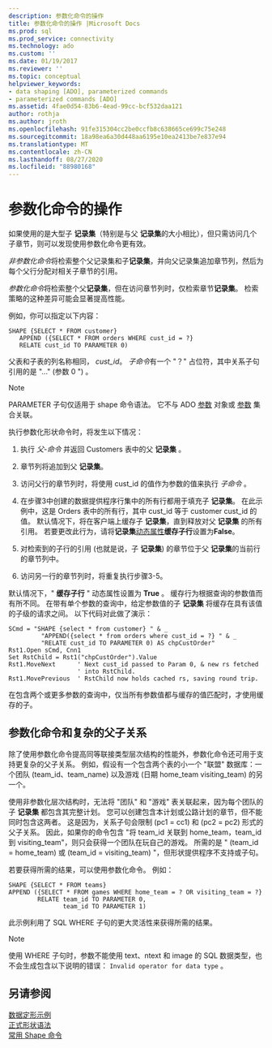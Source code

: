 ```yaml
---
description: 参数化命令的操作
title: 参数化命令的操作 |Microsoft Docs
ms.prod: sql
ms.prod_service: connectivity
ms.technology: ado
ms.custom: ''
ms.date: 01/19/2017
ms.reviewer: ''
ms.topic: conceptual
helpviewer_keywords:
- data shaping [ADO], parameterized commands
- parameterized commands [ADO]
ms.assetid: 4fae0d54-83b6-4ead-99cc-bcf532daa121
author: rothja
ms.author: jroth
ms.openlocfilehash: 91fe315304cc2be0ccfb8c638665ce699c75e248
ms.sourcegitcommit: 18a98ea6a30d448aa6195e10ea2413be7e837e94
ms.translationtype: MT
ms.contentlocale: zh-CN
ms.lasthandoff: 08/27/2020
ms.locfileid: "88980168"
---
```

# <a name="operation-of-parameterized-commands"></a>参数化命令的操作
如果使用的是大型子 **记录集**（特别是与父 **记录集**的大小相比），但只需访问几个子章节，则可以发现使用参数化命令更有效。  
  
 *非参数化命令*将检索整个父记录集和子**记录集**，并向父记录集追加章节列，然后为每个父行分配对相关子章节的引用。  
  
 *参数化命令*将检索整个父**记录集**，但在访问章节列时，仅检索章节**记录集**。 检索策略的这种差异可能会显著提高性能。  
  
 例如，你可以指定以下内容：  
  
```  
SHAPE {SELECT * FROM customer}   
   APPEND ({SELECT * FROM orders WHERE cust_id = ?}   
   RELATE cust_id TO PARAMETER 0)  
```  
  
 父表和子表的列名称相同， *cust_id*。 *子命令*有一个 "？" 占位符，其中关系子句引用的是 "..." (参数 0 ") 。  
  
> [!NOTE]
>  PARAMETER 子句仅适用于 shape 命令语法。 它不与 ADO [参数](../../reference/ado-api/parameter-object.md) 对象或 [参数](../../reference/ado-api/parameters-collection-ado.md) 集合关联。  
  
 执行参数化形状命令时，将发生以下情况：  
  
1.  执行 *父-命令* 并返回 Customers 表中的父 **记录集** 。  
  
2.  章节列将追加到父 **记录集**。  
  
3.  访问父行的章节列时，将使用 cust_id 的值作为参数的值来执行 *子命令* 。  
  
4.  在步骤3中创建的数据提供程序行集中的所有行都用于填充子 **记录集**。 在此示例中，这是 Orders 表中的所有行，其中 cust_id 等于 customer cust_id 的值。 默认情况下，将在客户端上缓存子 **记录集**，直到释放对父 **记录集** 的所有引用。 若要更改此行为，请将**记录集**[动态属性](../../reference/ado-api/ado-dynamic-property-index.md)**缓存子行**设置为**False**。  
  
5.  对检索到的子行的引用 (也就是说，子 **记录集**) 的章节位于父 **记录集**的当前行的章节列中。  
  
6.  访问另一行的章节列时，将重复执行步骤3-5。  
  
 默认情况下，" **缓存子行** " 动态属性设置为 **True** 。 缓存行为根据查询的参数值而有所不同。 在带有单个参数的查询中，给定参数值的子 **记录集** 将缓存在具有该值的子级的请求之间。 以下代码对此做了演示：  
  
```  
SCmd = "SHAPE {select * from customer} " & _  
         "APPEND({select * from orders where cust_id = ?} " & _  
         "RELATE cust_id TO PARAMETER 0) AS chpCustOrder"  
Rst1.Open sCmd, Cnn1  
Set RstChild = Rst1("chpCustOrder").Value  
Rst1.MoveNext      ' Next cust_id passed to Param 0, & new rs fetched   
                   ' into RstChild.  
Rst1.MovePrevious  ' RstChild now holds cached rs, saving round trip.  
```  
  
 在包含两个或更多参数的查询中，仅当所有参数值都与缓存的值匹配时，才使用缓存的子。  
  
## <a name="parameterized-commands-and-complex-parent-child-relations"></a>参数化命令和复杂的父子关系  
 除了使用参数化命令提高同等联接类型层次结构的性能外，参数化命令还可用于支持更复杂的父子关系。 例如，假设有一个包含两个表的小一个 "联盟" 数据库：一个团队 (team_id、team_name) 以及游戏 (日期 home_team visiting_team) 的另一个。  
  
 使用非参数化层次结构时，无法将 "团队" 和 "游戏" 表关联起来，因为每个团队的子 **记录集** 都包含其完整计划。 您可以创建包含本计划或公路计划的章节，但不能同时包含这两者。 这是因为，关系子句会限制 (pc1 = cc1) 和 (pc2 = pc2) 形式的父子关系。 因此，如果你的命令包含 "将 team_id 关联到 home_team，team_id 到 visiting_team"，则只会获得一个团队在玩自己的游戏。 所需的是 " (team_id = home_team) 或 (team_id = visiting_team) "，但形状提供程序不支持或子句。  
  
 若要获得所需的结果，可以使用参数化命令。 例如：  
  
```  
SHAPE {SELECT * FROM teams}   
APPEND ({SELECT * FROM games WHERE home_team = ? OR visiting_team = ?}   
        RELATE team_id TO PARAMETER 0,   
               team_id TO PARAMETER 1)   
```  
  
 此示例利用了 SQL WHERE 子句的更大灵活性来获得所需的结果。  
  
> [!NOTE]
>  使用 WHERE 子句时，参数不能使用 text、ntext 和 image 的 SQL 数据类型，也不会生成包含以下说明的错误： `Invalid operator for data type` 。  
  
## <a name="see-also"></a>另请参阅  
 [数据定形示例](./data-shaping-example.md)   
 [正式形状语法](./formal-shape-grammar.md)   
 [常用 Shape 命令](./shape-commands-in-general.md)
